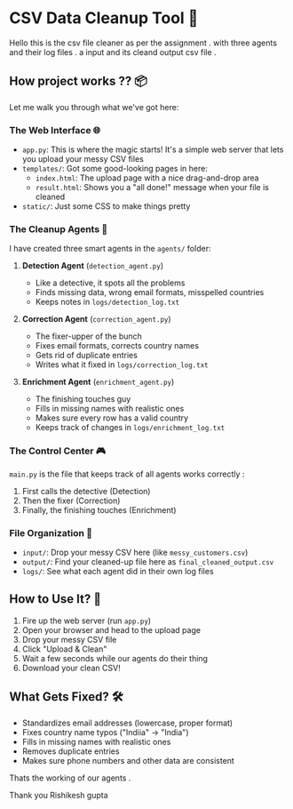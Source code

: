# CSV Data Cleanup Tool 🧹

Hello this is the csv file cleaner as per the assignment . with three agents and their log files . a input and its cleand output csv file . 
## How project works ?? 📦

Let me walk you through what we've got here:

### The Web Interface 🌐
- `app.py`: This is where the magic starts! It's a simple web server that lets you upload your messy CSV files
- `templates/`: Got some good-looking pages in here:
  - `index.html`: The upload page with a nice drag-and-drop area
  - `result.html`: Shows you a "all done!" message when your file is cleaned
- `static/`: Just some CSS to make things pretty

### The Cleanup Agents 🧐
I have created three smart agents in the `agents/` folder:

1. **Detection Agent** (`detection_agent.py`)
   - Like a detective, it spots all the problems
   - Finds missing data, wrong email formats, misspelled countries
   - Keeps notes in `logs/detection_log.txt`

2. **Correction Agent** (`correction_agent.py`)
   - The fixer-upper of the bunch
   - Fixes email formats, corrects country names
   - Gets rid of duplicate entries
   - Writes what it fixed in `logs/correction_log.txt`

3. **Enrichment Agent** (`enrichment_agent.py`)
   - The finishing touches guy
   - Fills in missing names with realistic ones
   - Makes sure every row has a valid country
   - Keeps track of changes in `logs/enrichment_log.txt`

### The Control Center 🎮
`main.py` is the file that keeps track of all agents works correctly :
1. First calls the detective (Detection)
2. Then the fixer (Correction)
3. Finally, the finishing touches (Enrichment)

### File Organization 📁
- `input/`: Drop your messy CSV here (like `messy_customers.csv`)
- `output/`: Find your cleaned-up file here as `final_cleaned_output.csv`
- `logs/`: See what each agent did in their own log files

## How to Use It? 🚀

1. Fire up the web server (run `app.py`)
2. Open your browser and head to the upload page
3. Drop your messy CSV file
4. Click "Upload & Clean"
5. Wait a few seconds while our agents do their thing
6. Download your clean CSV!

## What Gets Fixed? 🛠️

- Standardizes email addresses (lowercase, proper format)
- Fixes country name typos ("Indiia" → "India")
- Fills in missing names with realistic ones
- Removes duplicate entries
- Makes sure phone numbers and other data are consistent

Thats the working of our agents . 

Thank you 
Rishikesh gupta 